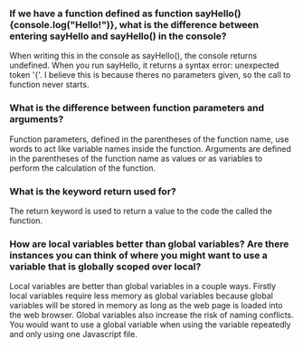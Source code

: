 <h3>If we have a function defined as function sayHello(){console.log("Hello!")}, what is the difference between entering sayHello and sayHello() in the console?</h3>

When writing this in the console as sayHello(), the console returns undefined. When you run sayHello, it returns a syntax error: unexpected token '{'. I believe this is because theres no parameters given, so the call to function never starts.

<h3>What is the difference between function parameters and arguments?</h3>

Function parameters, defined in the parentheses of the function name, use words to act like variable names inside the function. Arguments are defined in the parentheses of the function name as values or as variables to perform the calculation of the function.

<h3>What is the keyword return used for?</h3>

The return keyword is used to return a value to the code the called the function.

<h3>How are local variables better than global variables? Are there instances you can think of where you might want to use a variable that is globally scoped over local?</h3>

Local variables are better than global variables in a couple ways. Firstly local variables require less memory as global variables because global variables will be stored in memory as long as the web page is loaded into the web browser. Global variables also increase the risk of naming conflicts. You would want to use a global variable when using the variable repeatedly and only using one Javascript file. 

